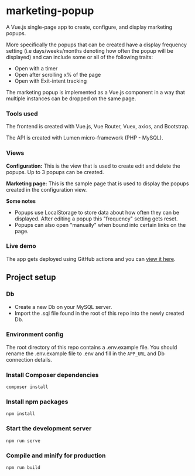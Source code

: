 # marketing-popup

A Vue.js single-page app to create, configure, and display marketing popups.

More specifically the popups that can be created have a display frequency setting (i.e days/weeks/months denoting how often the popup will be displayed) and can include some or all of the following traits:
- Open with a timer
- Open after scrolling x% of the page
- Open with Exit-intent tracking

The marketing popup is implemented as a Vue.js component in a way that multiple instances can be dropped on the same page.

### Tools used
The frontend is created with Vue.js, Vue Router, Vuex, axios, and Bootstrap.

The API is created with Lumen micro-framework (PHP - MySQL).

### Views
**Configuration:**
This is the view that is used to create edit and delete the popups. Up to 3 popups can be created.

**Marketing page:**
This is the sample page that is used to display the popups created in the configuration view.


**Some notes**
- Popups use LocalStorage to store data about how often they can be displayed. After editing a popup this "frequency" setting gets reset.
- Popups can also open "manually" when bound into certain links on the page.

### Live demo
The app gets deployed using GitHub actions and you can [view it here](https://marketing-popup.temp.gr).

## Project setup
### Db
- Create a new Db on your MySQL server.
- Import the .sql file found in the root of this repo into the newly created Db.

### Environment config
The root directory of this repo contains a .env.example file. You should rename the .env.example file to .env and fill in the `APP_URL` and Db connection details.

### Install Composer dependencies
```
composer install
```

### Install npm packages
```
npm install
```

### Start the development server
```
npm run serve
```

### Compile and minify for production
```
npm run build
```